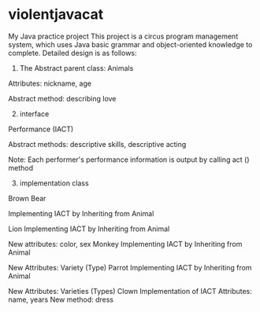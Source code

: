 # violentjavacat
My Java practice project
This project is a circus program management system, which uses Java basic grammar and object-oriented knowledge to complete.
Detailed design is as follows:

1. The Abstract parent class:
Animals

Attributes: nickname, age

Abstract method: describing love

2. interface

Performance (IACT)

Abstract methods: descriptive skills, descriptive acting

Note: Each performer's performance information is output by calling act () method

3. implementation class

Brown Bear

Implementing IACT by Inheriting from Animal

Lion
Implementing IACT by Inheriting from Animal

New attributes: color, sex
Monkey
Implementing IACT by Inheriting from Animal

New Attributes: Variety (Type)
Parrot
Implementing IACT by Inheriting from Animal

New Attributes: Varieties (Types)
Clown
Implementation of IACT
Attributes: name, years
New method: dress
